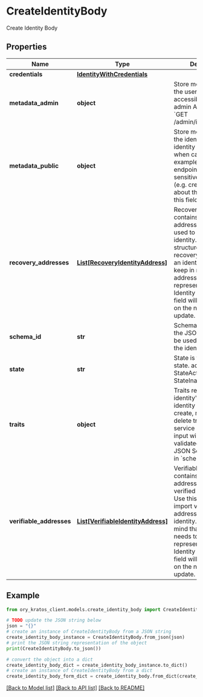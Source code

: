 # CreateIdentityBody

Create Identity Body

## Properties

Name | Type | Description | Notes
------------ | ------------- | ------------- | -------------
**credentials** | [**IdentityWithCredentials**](IdentityWithCredentials.md) |  | [optional] 
**metadata_admin** | **object** | Store metadata about the user which is only accessible through admin APIs such as &#x60;GET /admin/identities/&lt;id&gt;&#x60;. | [optional] 
**metadata_public** | **object** | Store metadata about the identity which the identity itself can see when calling for example the session endpoint. Do not store sensitive information (e.g. credit score) about the identity in this field. | [optional] 
**recovery_addresses** | [**List[RecoveryIdentityAddress]**](RecoveryIdentityAddress.md) | RecoveryAddresses contains all the addresses that can be used to recover an identity.  Use this structure to import recovery addresses for an identity. Please keep in mind that the address needs to be represented in the Identity Schema or this field will be overwritten on the next identity update. | [optional] 
**schema_id** | **str** | SchemaID is the ID of the JSON Schema to be used for validating the identity&#39;s traits. | 
**state** | **str** | State is the identity&#39;s state. active StateActive inactive StateInactive | [optional] 
**traits** | **object** | Traits represent an identity&#39;s traits. The identity is able to create, modify, and delete traits in a self-service manner. The input will always be validated against the JSON Schema defined in &#x60;schema_url&#x60;. | 
**verifiable_addresses** | [**List[VerifiableIdentityAddress]**](VerifiableIdentityAddress.md) | VerifiableAddresses contains all the addresses that can be verified by the user.  Use this structure to import verified addresses for an identity. Please keep in mind that the address needs to be represented in the Identity Schema or this field will be overwritten on the next identity update. | [optional] 

## Example

```python
from ory_kratos_client.models.create_identity_body import CreateIdentityBody

# TODO update the JSON string below
json = "{}"
# create an instance of CreateIdentityBody from a JSON string
create_identity_body_instance = CreateIdentityBody.from_json(json)
# print the JSON string representation of the object
print(CreateIdentityBody.to_json())

# convert the object into a dict
create_identity_body_dict = create_identity_body_instance.to_dict()
# create an instance of CreateIdentityBody from a dict
create_identity_body_form_dict = create_identity_body.from_dict(create_identity_body_dict)
```
[[Back to Model list]](../README.md#documentation-for-models) [[Back to API list]](../README.md#documentation-for-api-endpoints) [[Back to README]](../README.md)


